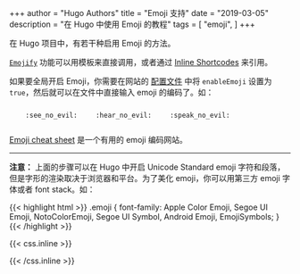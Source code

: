 +++
author = "Hugo Authors"
title = "Emoji 支持"
date = "2019-03-05"
description = "在 Hugo 中使用 Emoji 的教程"
tags = [
    "emoji",
]
+++

在 Hugo 项目中，有若干种启用 Emoji 的方法。
<!--more-->

[`Emojify`](https://gohugo.io/functions/emojify/) 功能可以用模板来直接调用，或者通过 [Inline Shortcodes](https://gohugo.io/templates/shortcode-templates/#inline-shortcodes) 来引用。

如果要全局开启 Emoji，你需要在网站的 [配置文件](https://gohugo.io/getting-started/configuration/) 中将 `enableEmoji` 设置为 `true`，然后就可以在文件中直接输入 emoji 的编码了。如：

<p><span class="nowrap"><span class="emojify">🙈</span> <code>:see_no_evil:</code></span>  <span class="nowrap"><span class="emojify">🙉</span> <code>:hear_no_evil:</code></span>  <span class="nowrap"><span class="emojify">🙊</span> <code>:speak_no_evil:</code></span></p>

[Emoji cheat sheet](http://www.emoji-cheat-sheet.com/) 是一个有用的 emoji 编码网站。

----

**注意：** 上面的步骤可以在 Hugo 中开启 Unicode Standard emoji 字符和段落，但是字形的渲染取决于浏览器和平台。为了美化 emoji，你可以用第三方 emoji 字体或者 font stack。如：


{{< highlight html >}}
.emoji {
  font-family: Apple Color Emoji, Segoe UI Emoji, NotoColorEmoji, Segoe UI Symbol, Android Emoji, EmojiSymbols;
}
{{< /highlight >}}

{{< css.inline >}}
<style>
.emojify {
	font-family: Apple Color Emoji, Segoe UI Emoji, NotoColorEmoji, Segoe UI Symbol, Android Emoji, EmojiSymbols;
	font-size: 2rem;
	vertical-align: middle;
}
@media screen and (max-width:650px) {
  .nowrap {
    display: block;
    margin: 25px 0;
  }
}
</style>
{{< /css.inline >}}

